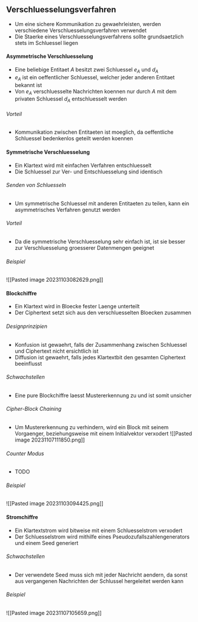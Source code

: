 ## Verschluesselungsverfahren
- Um eine sichere Kommunikation zu gewaehrleisten, werden verschiedene Verschluesselungsverfahren verwendet
- Die Staerke eines Verschluesselungsverfahrens sollte grundsaetzlich stets im Schluessel liegen
#### Asymmetrische Verschluesselung
- Eine beliebige Entitaet $A$ besitzt zwei Schluessel $e_A$ und $d_A$
- $e_A$ ist ein oeffentlicher Schluessel, welcher jeder anderen Entitaet bekannt ist
- Von $e_A$ verschluesselte Nachrichten koennen nur durch $A$ mit dem privaten Schluessel $d_A$ entschluesselt werden
###### Vorteil
- Kommunikation zwischen Entitaeten ist moeglich, da oeffentliche Schluessel bedenkenlos geteilt werden koennen
#### Symmetrische Verschluesselung
- Ein Klartext wird mit einfachen Verfahren entschluesselt
- Die Schluessel zur Ver- und Entschluesselung sind identisch
###### Senden von Schluesseln
- Um symmetrische Schluessel mit anderen Entitaeten zu teilen, kann ein asymmetrisches Verfahren genutzt werden
###### Vorteil
- Da die symmetrische Verschluesselung sehr einfach ist, ist sie besser zur Verschluesselung groesserer Datenmengen geeignet
###### Beispiel
![[Pasted image 20231103082629.png]]
#### Blockchiffre
- Ein Klartext wird in Bloecke fester Laenge unterteilt
- Der Ciphertext setzt sich aus den verschluesselten Bloecken zusammen
###### Designprinzipien
- Konfusion ist gewaehrt, falls der Zusammenhang zwischen Schluessel und Ciphertext nicht ersichtlich ist
- Diffusion ist gewaehrt, falls jedes Klartextbit den gesamten Ciphertext beeinflusst
###### Schwachstellen
- Eine pure Blockchiffre laesst Mustererkennung zu und ist somit unsicher
###### Cipher-Block Chaining
- Um Mustererkennung zu verhindern, wird ein Block mit seinem Vorgaenger, beziehungsweise mit einem Initialvektor verxodert
![[Pasted image 20231107111850.png]]
###### Counter Modus
- TODO
###### Beispiel
![[Pasted image 20231103094425.png]]
#### Stromchiffre
- Ein Klartextstrom wird bitweise mit einem Schluesselstrom verxodert
- Der Schluesselstrom wird mithilfe eines Pseudozufallszahlengenerators und einem Seed generiert
###### Schwachstellen
- Der verwendete Seed muss sich mit jeder Nachricht aendern, da sonst aus vergangenen Nachrichten der Schlussel hergeleitet werden kann
###### Beispiel
![[Pasted image 20231107105659.png]]

